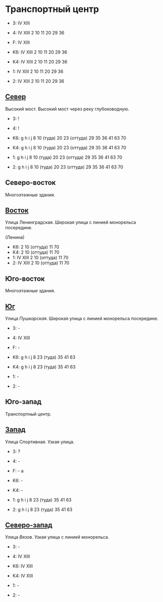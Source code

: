 # Транспортный центр

* 3:    IV  XIII
* 4:    IV  XIII    2   10  11  20  29  36
* F:    IV  XIII

* K6:   IV  XIII
        2   10  11  20  29  36
* K4:   IV  XIII
        2   10  11  20  29  36
* 1:    IV  XIII
        2   10  11  20  29  36
* 2:    IV  XIII
        2   10  11  20  29  36

## [Север](./525120.md)

Высокий мост.
Высокий мост через реку глубоководную.

* 3:    !
* 4:    !

* K6:   g   h   i   j
        8   10 (туда)   20  23 (оттуда) 29  35  36  41  63  70
* K4:   g   h   i   j
        8   10 (туда)   20  23 (оттуда) 29  35  36  41  63  70
* 1:    g   h   i   j
        8   10 (туда)   20  23 (оттуда) 29  35  36  41  63  70
* 2:    g   h   i   j
        8   10 (туда)   20  23 (оттуда) 29  35  36  41  63  70

## Северо-восток

Многоэтажные здания.

## [Восток](./595130.md)

Улица Ленинградская.
Широкая улица с линией монорельса посередине.

(Ленина)

* K6:   2   10 (оттуда) 11  70
* K4:   2   10 (оттуда) 11  70
* 1:    IV  XIII
        2   10 (оттуда) 11  70
* 2:    IV  XIII
        2   10 (оттуда) 11  70

## Юго-восток

Многоэтажные здания.

## [Юг](./522140.md)

Улица *Пушкарская*.
Широкая улица с линией монорельса посередине.

* 3:    -
* 4:    IV  XIII
* F:    -

* K6:   g   h   i   j
        8   23 (туда)   35  41  63
* K4:   g   h   i   j
        8   23 (туда)   35  41  63
* 1:    -
* 2:    -

## Юго-запад

Транспортный центр.

## [Запад](./520130.md)

Улица Спортивная.
Узкая улица.

* 3:    ?
* 4:    -
* F:    -
        a

* K6:   -
* K4:   -
* 1:    g   h   i   j
        8   23 (туда)   35  41  63
* 2:    g   h   i   j
        8   23 (туда)   35  41  63

## [Северо-запад](./515120.md)

Улица *Вязов*.
Узкая улица с линией монорельса.

* 3:    -
* 4:    IV  XIII

* K6:   IV  XIII
* K4:   IV  XIII
* 1:    -
* 2:    -

